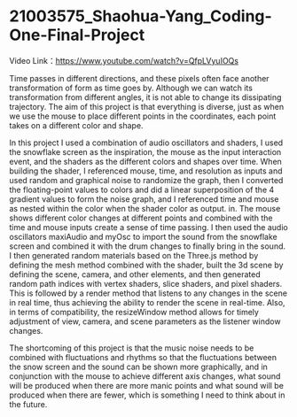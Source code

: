 # 21003575_Shaohua-Yang_Coding-One-Final-Project

Video Link：https://www.youtube.com/watch?v=QfpLVyuIOQs

Time passes in different directions, and these pixels often face another transformation of form as time goes by. Although we can watch its transformation from different angles, it is not able to change its dissipating trajectory. The aim of this project is that everything is diverse, just as when we use the mouse to place different points in the coordinates, each point takes on a different color and shape.

In this project I used a combination of audio oscillators and shaders, I used the snowflake screen as the inspiration, the mouse as the input interaction event, and the shaders as the different colors and shapes over time. When building the shader, I referenced mouse, time, and resolution as inputs and used random and graphical noise to randomize the graph, then I converted the floating-point values to colors and did a linear superposition of the 4 gradient values to form the noise graph, and I referenced time and mouse as nested within the color when the shader color as output. in. The mouse shows different color changes at different points and combined with the time and mouse inputs create a sense of time passing. I then used the audio oscillators maxiAudio and myOsc to import the sound from the snowflake screen and combined it with the drum changes to finally bring in the sound. I then generated random materials based on the Three.js method by defining the mesh method combined with the shader, built the 3d scene by defining the scene, camera, and other elements, and then generated random path indices with vertex shaders, slice shaders, and pixel shaders. This is followed by a render method that listens to any changes in the scene in real time, thus achieving the ability to render the scene in real-time. Also, in terms of compatibility, the resizeWindow method allows for timely adjustment of view, camera, and scene parameters as the listener window changes.

The shortcoming of this project is that the music noise needs to be combined with fluctuations and rhythms so that the fluctuations between the snow screen and the sound can be shown more graphically, and in conjunction with the mouse to achieve different axis changes, what sound will be produced when there are more manic points and what sound will be produced when there are fewer, which is something I need to think about in the future.
